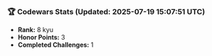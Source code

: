 ### 🏆 Codewars Stats (Updated: 2025-07-19 15:07:51 UTC)

- **Rank:** 8 kyu
- **Honor Points:** 3
- **Completed Challenges:** 1

